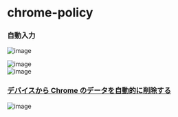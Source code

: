 # chrome-policy

### 自動入力
![image](https://user-images.githubusercontent.com/1501327/154174337-bb846f65-5aef-4cad-97c4-50e6f5d87ea8.png)

![image](https://user-images.githubusercontent.com/1501327/154174083-fbaf51e4-32b5-4379-b40f-53659b9ac433.png)\
![image](https://user-images.githubusercontent.com/1501327/154174399-7cbb3dd6-b974-46eb-a55d-27af1eb86496.png)


### [デバイスから Chrome のデータを自動的に削除する](https://support.google.com/chrome/a/answer/10686330?hl=ja)

![image](https://user-images.githubusercontent.com/1501327/154178065-433e2abf-332c-413b-9578-3454a54308dd.png)

